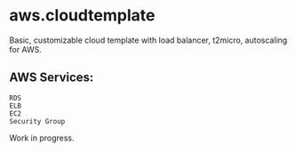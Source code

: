 # aws.cloudtemplate
Basic, customizable cloud template with load balancer, t2micro, autoscaling for AWS. 


## AWS Services:
    RDS
    ELB
    EC2
    Security Group 


Work in progress.  

